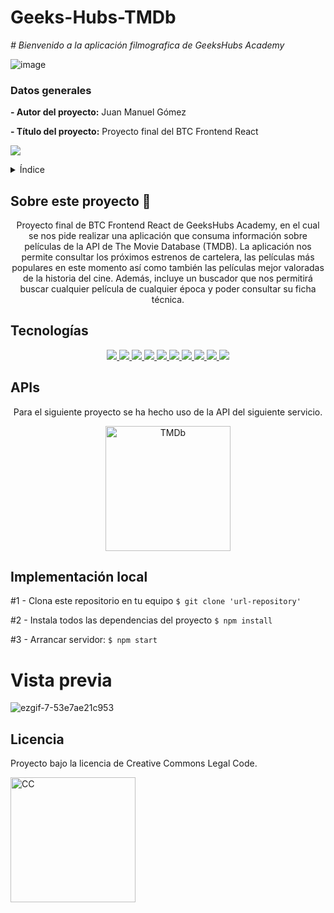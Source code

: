 # Geeks-Hubs-TMDb

<em> # Bienvenido a la aplicación filmografica de GeeksHubs Academy</em>

![image](https://user-images.githubusercontent.com/113507322/205169800-ae8aeff3-2afc-467c-8c53-6c1637671770.png)


### Datos generales

**- Autor del proyecto:** Juan Manuel Gómez

**- Título del proyecto:** Proyecto final del BTC Frontend React


 <p align="left">
   <img src="https://img.shields.io/badge/STATUS-FINALIZADO-green">
 </p>

<details>
  <summary>Índice</summary>
  <ol>
    <li><a href="#Sobre-este-proyecto">Sobre este proyecto</a></li>
    <li><a href="#Tecnologías">Tecnologías</a></li>
    <li><a href="#APIs">APIs</a></li>
    <li><a href="#Implementación-local ">Implementación local</a></li>
    <li><a href="#Vista principal">Vista previa</a></li>
    <li><a href="#Licencia">Licencia</a></li>
  </ol>
</details>

## Sobre este proyecto 🎯

<p align="center">Proyecto final de BTC Frontend React de GeeksHubs Academy, en el cual se nos pide realizar una aplicación que consuma información sobre películas de la API de The Movie Database (TMDB). La aplicación nos permite consultar los próximos estrenos de cartelera, las películas más populares en este momento así como también las películas mejor valoradas de la historia del cine. Además, incluye un buscador que nos permitirá buscar cualquier película de cualquier época y poder consultar su ficha técnica.</p>


## Tecnologías
<div align="center">
  <a href="https://developer.mozilla.org/es/docs/Glossary/HTML5">
      <img src= "https://img.shields.io/badge/html5-%23E34F26.svg?style=for-the-badge&logo=html5&logoColor=white"/>
  </a>
  <a href="https://developer.mozilla.org/es/docs/Web/CSS">
      <img src= "https://user-images.githubusercontent.com/121863208/227808642-a8dcfecb-74b9-4796-8b2b-7bfe5cf1b4ba.svg"/>
  </a>
    <a href="https://developer.mozilla.org/es/docs/Web/JavaScript">
      <img src= "https://img.shields.io/badge/javascipt-EFD81D?style=for-the-badge&logo=javascript&logoColor=black"/>
  </a>
    <a href="https://getbootstrap.com/">
      <img src= "https://user-images.githubusercontent.com/121863208/227808594-021a15ab-7e14-454b-b977-4a5ade8287ed.svg"/>
  </a>
  <a href="https://www.reactjs.com/">
      <img src= "https://img.shields.io/badge/React-20232A?style=for-the-badge&logo=react&logoColor=61DAFB"/>
  </a>
   <a href="https://redux.js.org/">
      <img src= "https://user-images.githubusercontent.com/121863208/227808568-89a147ae-a047-4b1c-8065-9de44bd9bcb2.svg"/>
  </a>
  <a href="https://nodejs.org/es/">
      <img src= "https://img.shields.io/badge/node.js-6DA55F?style=for-the-badge&logo=node.js&logoColor=white"/>
  </a>
  <a href="https://github.com/">
      <img src= "https://user-images.githubusercontent.com/121863208/227808612-8d3f0fee-99d9-45d8-8274-6584c9ac0b38.svg"/>
  </a>
  <a href="https://git-scm.com/downloads">
      <img src= "https://user-images.githubusercontent.com/121863208/227808620-cd6e5d5c-dd63-4a9d-b19d-0983807cae95.svg"/>
  </a>
  <a href="https://www.npmjs.com/">
      <img src= "https://user-images.githubusercontent.com/121863208/227808650-2ae0204a-1c59-4789-bfa9-3f16b24b737d.svg"/>
  </a>
</div>


## APIs
<div align="center">
  <p align="center">Para el siguiente proyecto se ha hecho uso de la API del siguiente servicio.</p>
  <img alt="TMDb" src="https://github.com/jgomez2531/TMDb-API---ReactJS/assets/76822966/ff3fc3b6-6e58-4cb9-9f07-b34c300a294c" width="200">
</div>


## Implementación local

 #1 - Clona este repositorio en tu equipo
    ` $ git clone 'url-repository' `


 #2 - Instala todos las dependencias del proyecto
    ` $ npm install `
    

 #3 - Arrancar servidor:
    ` $ npm start `
    


# Vista previa
![ezgif-7-53e7ae21c953](https://user-images.githubusercontent.com/76822966/124402250-57225000-dd2f-11eb-864c-ecaf094a892c.gif)



## Licencia

Proyecto bajo la licencia de Creative Commons Legal Code.  

<img alt="CC" src="https://github.com/jgomez2531/mern-amazona/assets/76822966/95a8d39f-530f-4b21-82e3-e65038da8ff7" width="200">

